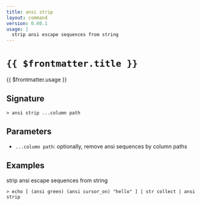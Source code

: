 ```yaml
---
title: ansi strip
layout: command
version: 0.60.1
usage: |
  strip ansi escape sequences from string
---
```


# `{{ $frontmatter.title }}`

<div style='white-space: pre-wrap;'>{{ $frontmatter.usage }}</div>

## Signature

```> ansi strip ...column path```

## Parameters

 -  `...column path`: optionally, remove ansi sequences by column paths

## Examples

strip ansi escape sequences from string
```shell
> echo [ (ansi green) (ansi cursor_on) "hello" ] | str collect | ansi strip
```
